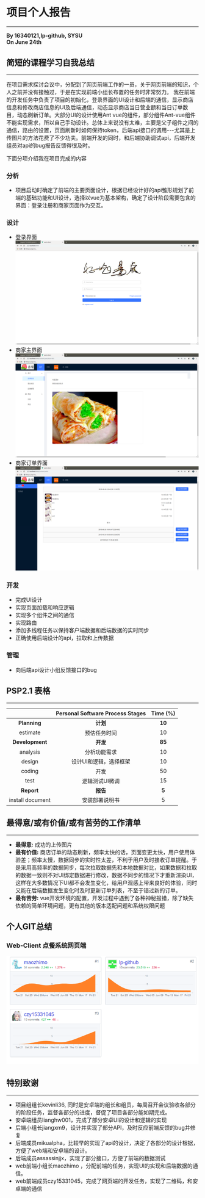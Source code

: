 # 项目个人报告
---
**By 16340121,lp-github, SYSU**  
**On June 24th**  

## 简短的课程学习自我总结
---
在项目需求探讨会议中，分配到了网页前端工作的一员，关于网页前端的知识，个人之前并没有接触过，于是在实现前端小组长布置的任务时非常努力。
我在前端的开发任务中负责了项目的初始化，登录界面的UI设计和后端的通信，显示商店信息和修改商店信息的UI及后端通信，动态显示商店当日营业额和当日订单数目，动态刷新订单。大部分UI的设计使用Ant vue的组件，部分组件Ant-vue组件不能实现需求，所以自己手动设计。总体上来说没有太难，主要是父子组件之间的通信，路由的设置，页面刷新时如何保持token，后端api接口的调用---尤其是上传图片的方法花费了不少功夫。前端开发的同时，和后端协助调试api，后端开发组员对api的bug报告反馈得很及时。

下面分项介绍我在项目完成的内容

### 分析
* 项目启动时确定了前端的主要页面设计，根据已经设计好的api雏形规划了前端的基础功能和UI设计，选择以vue为基本架构，确定了设计阶段需要包含的界面：登录注册和商家页面作为交互。

### 设计
* 登录界面
![login](../pic/16340121_lp-github_FinalReport_Assets/login.png)
* 商家主界面
![store-user](../pic/16340121_lp-github_FinalReport_Assets/store-user.png)
* 商家订单界面
![store-order](../pic/16340121_lp-github_FinalReport_Assets/store-order.png)
### 开发
* 完成UI设计
* 实现页面加载和响应逻辑
* 实现多个组件之间的通信
* 实现路由
* 添加多线程任务以保持客户端数据和后端数据的实时同步
* 正确使用后端设计的api，拉取和上传数据

### 管理
* 向后端api设计小组反馈接口的bug

## PSP2.1 表格
---

|                                       |    Personal Software Process Stages    | Time (%) |
| :-----------------------------------: | :------------------------------------: | :------: |
|             **Planning**              |                **计划**                |  **10**   |
|               estimate                |              预估任务时间              |    10     |
|            **Development**            |                **开发**                |  **85**  |
|               analysis                |                分析功能需求               |    10    |
|              design              |              设计UI和逻辑，选择框架              |    10     |
|                coding                 |                开发                |    50    |
|              test              |                逻辑测试UI微调                |    15     |
|              **Report**               |                **报告**                |  **5**  |
|              install document              |                安装部署说明书                |    5     |


## 最得意/或有价值/或有苦劳的工作清单
---
* **最得意:** 成功的上传图片
* **最有价值:** 商店订单的动态刷新，频率太快的话，页面变更太快，用户使用体验差；频率太慢，数据同步的实时性太差，不利于用户及时接收订单提醒。于是采用高频率的数据同步，每次拉取数据先和本地数据对比，如果数据和拉取的数据一致则不对UI绑定数据进行修改，数据不同步的情况下才重新渲染UI，这样在大多数情况下UI都不会发生变化，给用户观感上带来良好的体验，同时又能在后端数据发生变化时及时更新订单列表，不至于错过新的订单。
* **最有苦劳:** vue开发环境的配置，开发过程中遇到了各种神秘报错，除了缺失依赖的简单环境问题，更有其他的版本适配问题和系统权限问题


## 个人GIT总结

### Web-Client 点餐系统网页端
![contributor](../pic/16340121_lp-github_FinalReport_Assets/github-contributors.png)

## 特别致谢
---
* 项目组组长kevinli36, 同时是安卓端的组长和组员，每周召开会议验收各部分的阶段任务，监督各部分的进度，督促了项目各部分能如期完成。
* 安卓端组员lianghw001，完成了部分安卓UI的设计和逻辑的实现
* 后端小组长jiangxm9，设计并实现了部分API，及时反应前端反馈的bug并修复
* 后端成员mikualpha，比较早的实现了api的设计，决定了各部分的设计根据，方便了web端和安卓端的设计。
* 后端成员assassinjjx，实现了部分接口，方便了前端的数据测试
* web前端小组长maozhimo ，分配前端的任务，实现UI的实现和后端数据的通信。
* web前端成员czy15331045，完成了网页端的开发任务，实现了二维码，和安卓端的通信
